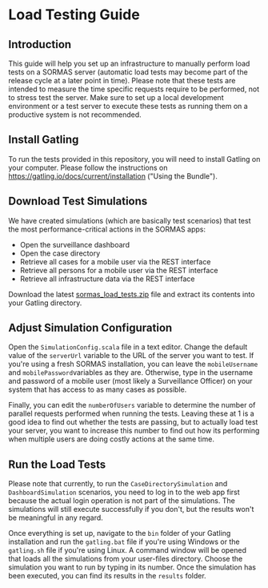 # Load Testing Guide

## Introduction
This guide will help you set up an infrastructure to manually perform load tests on a SORMAS server (automatic load tests may become part of the release cycle at a later point in time).
Please note that these tests are intended to measure the time specific requests require to be performed, not to stress test the server. Make sure to set up a local development environment or a test server to execute these tests as running them on a productive system is not recommended.

## Install Gatling
To run the tests provided in this repository, you will need to install Gatling on your computer. Please follow the instructions on <https://gatling.io/docs/current/installation> ("Using the Bundle").

## Download Test Simulations
We have created simulations (which are basically test scenarios) that test the most performance-critical actions in the SORMAS apps:

* Open the surveillance dashboard
* Open the case directory
* Retrieve all cases for a mobile user via the REST interface
* Retrieve all persons for a mobile user via the REST interface
* Retrieve all infrastructure data via the REST interface

Download the latest [sormas_load_tests.zip](https://github.com/hzi-braunschweig/SORMAS-Project/blob/development/sormas_load_tests.zip) file and extract its contents into your Gatling directory.

## Adjust Simulation Configuration
Open the ``SimulationConfig.scala`` file in a text editor. Change the default value of the ``serverUrl`` variable to the URL of the server you want to test. If you're using a fresh SORMAS installation, you can leave the ``mobileUsername`` and ``mobilePassword``variables as they are.
Otherwise, type in the username and password of a mobile user (most likely a Surveillance Officer) on your system that has access to as many cases as possible.

Finally, you can edit the ``numberOfUsers`` variable to determine the number of parallel requests performed when running the tests. Leaving these at 1 is a good idea to find out whether the tests are passing, but to actually load test your server, you want to increase this number to find out how its performing when multiple users are doing costly actions at the same time.

## Run the Load Tests
Please note that currently, to run the ``CaseDirectorySimulation`` and ``DashboardSimulation`` scenarios, you need to log in to the web app first because the actual login operation is not part of the simulations. The simulations will still execute successfully if you don't, but the results won't be meaningful in any regard.

Once everything is set up, navigate to the ``bin`` folder of your Gatling installation and run the ``gatling.bat`` file if you're using Windows or the ``gatling.sh`` file if you're using Linux.
A command window will be opened that loads all the simulations from your user-files directory. Choose the simulation you want to run by typing in its number. Once the simulation has been executed, you can find its results in the ``results`` folder.
